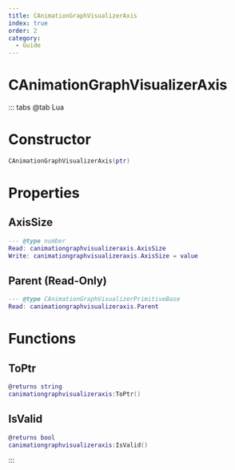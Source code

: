```yaml
---
title: CAnimationGraphVisualizerAxis
index: true
order: 2
category:
  - Guide
---
```


# CAnimationGraphVisualizerAxis

::: tabs
@tab Lua
# Constructor
```lua
CAnimationGraphVisualizerAxis(ptr)
```
# Properties
## AxisSize 
```lua
--- @type number
Read: canimationgraphvisualizeraxis.AxisSize
Write: canimationgraphvisualizeraxis.AxisSize = value
```
## Parent (Read-Only)
```lua
--- @type CAnimationGraphVisualizerPrimitiveBase
Read: canimationgraphvisualizeraxis.Parent
```
# Functions
## ToPtr
```lua
@returns string
canimationgraphvisualizeraxis:ToPtr()
```
## IsValid
```lua
@returns bool
canimationgraphvisualizeraxis:IsValid()
```

:::